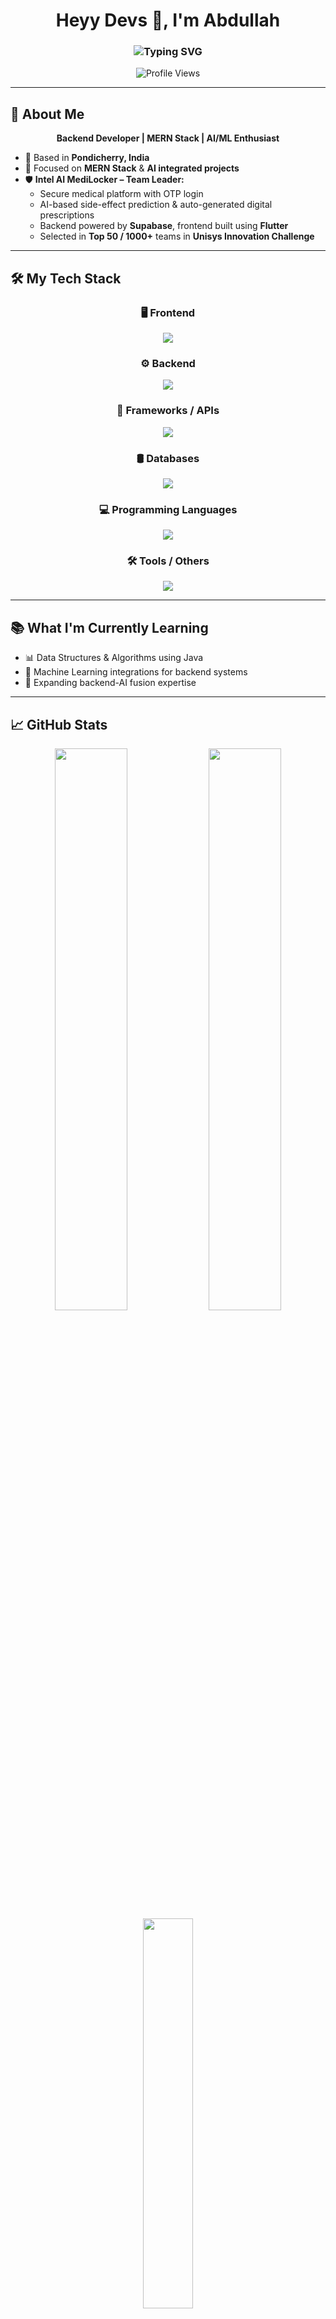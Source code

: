 <h1 align="center">Heyy Devs 👋, I'm Abdullah</h1>

<h3 align="center">
  <img src="https://readme-typing-svg.demolab.com?font=Fira+Code&size=24&pause=1000&color=F7F7F7&center=true&vCenter=true&width=500&lines=Backend+Developer;MERN+Stack+Engineer;AI+%26+ML+Enthusiast" alt="Typing SVG" />
</h3>

<p align="center">
  <img src="https://komarev.com/ghpvc/?username=Abdullah-218&label=Profile%20views&color=0e75b6&style=flat" alt="Profile Views" />
</p>

---

## 🚀 About Me

<p align="center">
  <b>Backend Developer | MERN Stack | AI/ML Enthusiast</b>
</p>

- 📍 Based in <b>Pondicherry, India</b>  
- 💼 Focused on <b>MERN Stack</b> & <b>AI integrated projects</b>  
- 🛡️ <b>Intel AI MediLocker – Team Leader:</b>  
   - Secure medical platform with OTP login  
   - AI-based side-effect prediction & auto-generated digital prescriptions  
   - Backend powered by <b>Supabase</b>, frontend built using <b>Flutter</b>  
   - Selected in <b>Top 50 / 1000+</b> teams in <b>Unisys Innovation Challenge</b>  

---

## 🛠️ My Tech Stack

<div align="center">

### 🖥️ Frontend
<img src="https://skillicons.dev/icons?i=react,flutter" />

### ⚙️ Backend
<img src="https://skillicons.dev/icons?i=nodejs,express" />

### 🧩 Frameworks / APIs
<img src="https://skillicons.dev/icons?i=flask,django" />

### 🛢️ Databases
<img src="https://skillicons.dev/icons?i=mongodb,mysql" />

### 💻 Programming Languages
<img src="https://skillicons.dev/icons?i=java,cpp,js" />

### 🛠️ Tools / Others
<img src="https://skillicons.dev/icons?i=git,github,postman,linux,vscode" />

</div>

---

## 📚 What I'm Currently Learning

- 📊 Data Structures & Algorithms using Java  
- 🤖 Machine Learning integrations for backend systems  
- 🚀 Expanding backend-AI fusion expertise  

---

## 📈 GitHub Stats

<div align="center">

<img src="https://github-readme-stats.vercel.app/api?username=Abdullah-218&show_icons=true&theme=tokyonight&hide_border=true&count_private=true" width="48%"/>
<img src="https://github-readme-streak-stats.herokuapp.com/?user=Abdullah-218&theme=tokyonight&hide_border=true" width="48%"/>
<br/>
<img src="https://github-readme-stats.vercel.app/api/top-langs/?username=Abdullah-218&layout=compact&theme=tokyonight&hide_border=true" width="40%"/>

</div>

---

## 📫 Connect With Me

<div align="center">

<a href="http://www.linkedin.com/in/abdullahxdev" target="_blank">
  <img src="https://img.shields.io/badge/LinkedIn-0A66C2?style=for-the-badge&logo=linkedin&logoColor=white" height="45">
</a>
&nbsp;&nbsp;
<a href="https://leetcode.com/u/abdullxh_08/" target="_blank">
  <img src="https://img.shields.io/badge/LeetCode-FFA116?style=for-the-badge&logo=leetcode&logoColor=black" height="45">
</a>
&nbsp;&nbsp;
<a href="mailto:abdullahoffl2005@gmail.com">
  <img src="https://img.shields.io/badge/Gmail-EA4335?style=for-the-badge&logo=gmail&logoColor=white" height="45">
</a>

</div>

---

<p align="center">
  🚀 Let's innovate and build solutions that create real-world impact!
</p>
